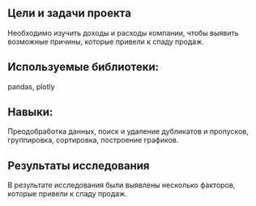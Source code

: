 ## Цели и задачи проекта

Необходимо изучить доходы и расходы компании, чтобы выявить возможные причины, которые привели к спаду продаж.

## Используемые библиотеки:

pandas, plotly

## Навыки:

Преодобработка данных, поиск и удаление дубликатов и пропусков, группировка, сортировка, построение графиков.

## Результаты исследования

В результате исследования были выявлены несколько факторов, которые привели к спаду продаж.

